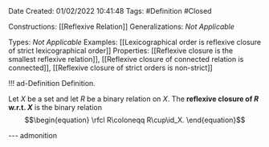 <br />
<br />

Date Created: 01/02/2022 10:41:48
Tags: #Definition #Closed 

Constructions: [[Reflexive Relation]]
Generalizations: _Not Applicable_

Types: _Not Applicable_
Examples: [[Lexicographical order is reflexive closure of strict lexicographical order]]
Properties: [[Reflexive closure is the smallest reflexive relation]], [[Reflexive closure of connected relation is connected]], [[Reflexive closure of strict orders is non-strict]]

!!! ad-Definition Definition.

Let $X$ be a set and let $R$ be a binary relation on $X$. The **reflexive closure of $R$ w.r.t. $X$** is the binary relation
$$\begin{equation}
    \rfcl R\coloneqq R\cup\id_X.
\end{equation}$$

--- admonition
